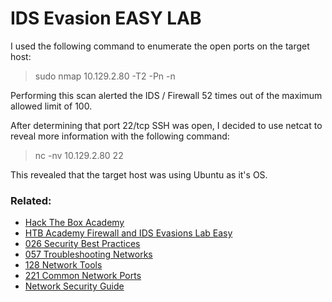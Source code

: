 # IDS Evasion EASY LAB

I used the following command to enumerate the open ports on the target host:

>sudo nmap 10.129.2.80  -T2 -Pn -n

Performing this scan alerted the IDS / Firewall 52 times out of the maximum allowed limit of 100.

After determining that port 22/tcp SSH was open, I decided to use netcat to reveal more information with the following command:

>nc -nv 10.129.2.80 22

This revealed that the target host was using Ubuntu as it's OS.

### Related:

- [Hack The Box Academy](https://academy.hackthebox.com/ 'hack the box academy home page')
- [HTB Academy Firewall and IDS Evasions Lab Easy](https://academy.hackthebox.com/module/19/section/117 'HTB academy IDS and firewall evasion lab easy')
- [026 Security Best Practices](026%20Security%20Best%20Practices.md)
- [057 Troubleshooting Networks](057%20Troubleshooting%20Networks.md)
- [128 Network Tools](128%20Network%20Tools.md)
- [221 Common Network Ports](221%20Common%20Network%20Ports.md)
- [Network Security Guide](Network%20Security%20Guide.md)